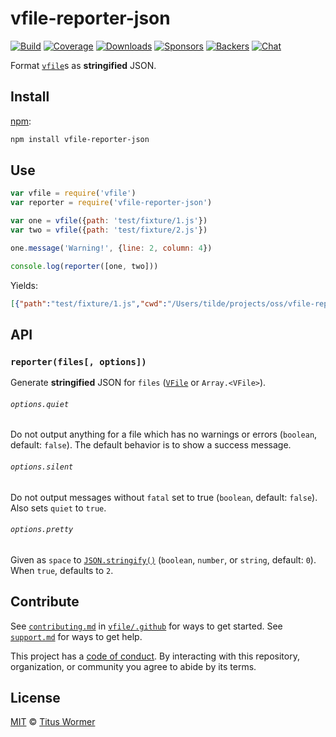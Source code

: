 # vfile-reporter-json

[![Build][build-badge]][build]
[![Coverage][coverage-badge]][coverage]
[![Downloads][downloads-badge]][downloads]
[![Sponsors][sponsors-badge]][collective]
[![Backers][backers-badge]][collective]
[![Chat][chat-badge]][chat]

Format [`vfile`][vfile]s as **stringified** JSON.

## Install

[npm][]:

```sh
npm install vfile-reporter-json
```

## Use

```js
var vfile = require('vfile')
var reporter = require('vfile-reporter-json')

var one = vfile({path: 'test/fixture/1.js'})
var two = vfile({path: 'test/fixture/2.js'})

one.message('Warning!', {line: 2, column: 4})

console.log(reporter([one, two]))
```

Yields:

```json
[{"path":"test/fixture/1.js","cwd":"/Users/tilde/projects/oss/vfile-reporter-json","history":["test/fixture/1.js"],"messages":[{"reason":"Warning!","line":2,"column":4,"location":{"start":{"line":2,"column":4},"end":{"line":null,"column":null}},"ruleId":null,"source":null,"fatal":false,"stack":null}]},{"path":"test/fixture/2.js","cwd":"/Users/tilde/projects/oss/vfile-reporter-json","history":["test/fixture/2.js"],"messages":[]}]
```

## API

### `reporter(files[, options])`

Generate **stringified** JSON for `files` ([`VFile`][vfile] or `Array.<VFile>`).

###### `options.quiet`

Do not output anything for a file which has no warnings or errors (`boolean`,
default: `false`).
The default behavior is to show a success message.

###### `options.silent`

Do not output messages without `fatal` set to true (`boolean`, default:
`false`).
Also sets `quiet` to `true`.

###### `options.pretty`

Given as `space` to [`JSON.stringify()`][json-stringify] (`boolean`, `number`,
or `string`, default: `0`).
When `true`, defaults to `2`.

## Contribute

See [`contributing.md`][contributing] in [`vfile/.github`][health] for ways to
get started.
See [`support.md`][support] for ways to get help.

This project has a [code of conduct][coc].
By interacting with this repository, organization, or community you agree to
abide by its terms.

## License

[MIT][license] © [Titus Wormer][author]

<!-- Definitions -->

[build-badge]: https://img.shields.io/travis/vfile/vfile-reporter-json.svg

[build]: https://travis-ci.org/vfile/vfile-reporter-json

[coverage-badge]: https://img.shields.io/codecov/c/github/vfile/vfile-reporter-json.svg

[coverage]: https://codecov.io/github/vfile/vfile-reporter-json

[downloads-badge]: https://img.shields.io/npm/dm/vfile-reporter-json.svg

[downloads]: https://www.npmjs.com/package/vfile-reporter-json

[sponsors-badge]: https://opencollective.com/unified/sponsors/badge.svg

[backers-badge]: https://opencollective.com/unified/backers/badge.svg

[collective]: https://opencollective.com/unified

[chat-badge]: https://img.shields.io/badge/chat-discussions-success.svg

[chat]: https://github.com/vfile/vfile/discussions

[npm]: https://docs.npmjs.com/cli/install

[contributing]: https://github.com/vfile/.github/blob/HEAD/contributing.md

[support]: https://github.com/vfile/.github/blob/HEAD/support.md

[health]: https://github.com/vfile/.github

[coc]: https://github.com/vfile/.github/blob/HEAD/code-of-conduct.md

[license]: license

[author]: https://wooorm.com

[vfile]: https://github.com/vfile/vfile

[json-stringify]: https://developer.mozilla.org/JavaScript/Reference/Global_Objects/JSON/stringify
